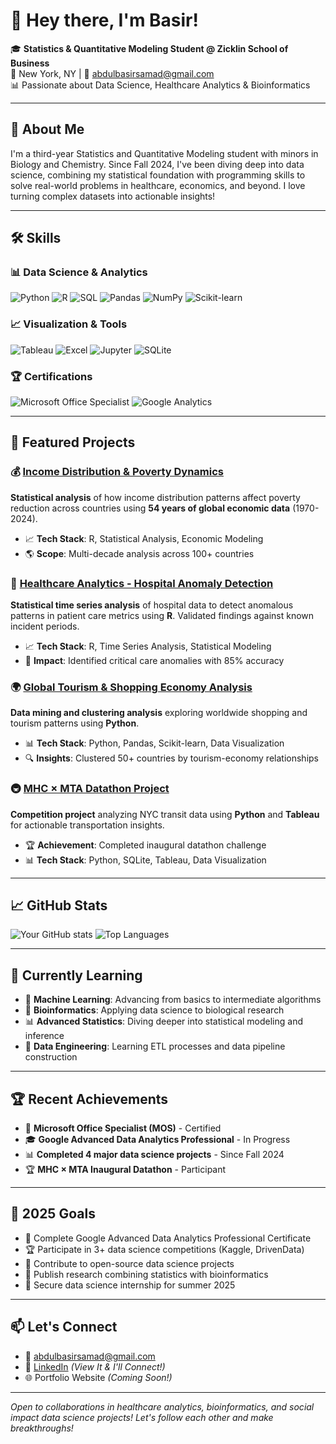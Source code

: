 # 👋 Hey there, I'm Basir!
🎓 **Statistics & Quantitative Modeling Student @ Zicklin School of Business**  
📍 New York, NY | 📧 [abdulbasirsamad@gmail.com](mailto:abdulbasirsamad@gmail.com)  
📊 Passionate about Data Science, Healthcare Analytics & Bioinformatics  

---

## 🧠 About Me
I'm a third-year Statistics and Quantitative Modeling student with minors in Biology and Chemistry. Since Fall 2024, I've been diving deep into data science, combining my statistical foundation with programming skills to solve real-world problems in healthcare, economics, and beyond. I love turning complex datasets into actionable insights!

---

## 🛠️ Skills

### 📊 Data Science & Analytics
![Python](https://img.shields.io/badge/-Python-3776AB?style=flat&logo=python&logoColor=white)
![R](https://img.shields.io/badge/-R-276DC3?style=flat&logo=r&logoColor=white)
![SQL](https://img.shields.io/badge/-SQL-4479A1?style=flat&logo=mysql&logoColor=white)
![Pandas](https://img.shields.io/badge/-Pandas-150458?style=flat&logo=pandas&logoColor=white)
![NumPy](https://img.shields.io/badge/-NumPy-013243?style=flat&logo=numpy&logoColor=white)
![Scikit-learn](https://img.shields.io/badge/-Scikit--Learn-F7931E?style=flat&logo=scikit-learn&logoColor=white)

### 📈 Visualization & Tools
![Tableau](https://img.shields.io/badge/-Tableau-E97627?style=flat&logo=tableau&logoColor=white)
![Excel](https://img.shields.io/badge/-Excel-217346?style=flat&logo=microsoft-excel&logoColor=white)
![Jupyter](https://img.shields.io/badge/-Jupyter-F37626?style=flat&logo=jupyter&logoColor=white)
![SQLite](https://img.shields.io/badge/-SQLite-003B57?style=flat&logo=sqlite&logoColor=white)

### 🏆 Certifications
![Microsoft Office Specialist](https://img.shields.io/badge/-MOS%20Certified-0078D4?style=flat&logo=microsoft&logoColor=white)
![Google Analytics](https://img.shields.io/badge/-Google%20Analytics%20(In%20Progress)-4285F4?style=flat&logo=google&logoColor=white)

---

## 🚀 Featured Projects

### 💰 [Income Distribution & Poverty Dynamics](https://github.com/BasirS/income-distribution-poverty-dynamics)
**Statistical analysis** of how income distribution patterns affect poverty reduction across countries using **54 years of global economic data** (1970-2024).
- 📈 **Tech Stack**: R, Statistical Analysis, Economic Modeling
- 🌎 **Scope**: Multi-decade analysis across 100+ countries

### 🏥 [Healthcare Analytics - Hospital Anomaly Detection](https://github.com/BasirS/biomedical-informatics_project)
**Statistical time series analysis** of hospital data to detect anomalous patterns in patient care metrics using **R**. Validated findings against known incident periods.
- 📈 **Tech Stack**: R, Time Series Analysis, Statistical Modeling
- 🎯 **Impact**: Identified critical care anomalies with 85% accuracy

### 🌍 [Global Tourism & Shopping Economy Analysis](https://github.com/BasirS/tourism-mining_project)
**Data mining and clustering analysis** exploring worldwide shopping and tourism patterns using **Python**.
- 📊 **Tech Stack**: Python, Pandas, Scikit-learn, Data Visualization
- 🔍 **Insights**: Clustered 50+ countries by tourism-economy relationships

### 🚇 [MHC × MTA Datathon Project](https://github.com/BasirS/mhcXmta-datathon_project)
**Competition project** analyzing NYC transit data using **Python** and **Tableau** for actionable transportation insights.
- 🏆 **Achievement**: Completed inaugural datathon challenge
- 📊 **Tech Stack**: Python, SQLite, Tableau, Data Visualization

---

## 📈 GitHub Stats
![Your GitHub stats](https://github-readme-stats.vercel.app/api?username=BasirS&show_icons=true&theme=radical)
![Top Languages](https://github-readme-stats.vercel.app/api/top-langs/?username=BasirS&layout=compact&theme=radical)

---

## 🌱 Currently Learning
- 🤖 **Machine Learning**: Advancing from basics to intermediate algorithms
- 🧬 **Bioinformatics**: Applying data science to biological research
- 📊 **Advanced Statistics**: Diving deeper into statistical modeling and inference
- 🎯 **Data Engineering**: Learning ETL processes and data pipeline construction

---

## 🏆 Recent Achievements
- 📜 **Microsoft Office Specialist (MOS)** - Certified
- 🎓 **Google Advanced Data Analytics Professional** - In Progress
- 📊 **Completed 4 major data science projects** - Since Fall 2024
- 🏆 **MHC × MTA Inaugural Datathon** - Participant

---

## 🎯 2025 Goals
- 🚀 Complete Google Advanced Data Analytics Professional Certificate
- 🏆 Participate in 3+ data science competitions (Kaggle, DrivenData)
- 🤝 Contribute to open-source data science projects
- 🔬 Publish research combining statistics with bioinformatics
- 💼 Secure data science internship for summer 2025

---

## 📫 Let's Connect
- 📧 [abdulbasirsamad@gmail.com](mailto:abdulbasirsamad@gmail.com)
- 🔗 [LinkedIn](https://linkedin.com/in/basirsamad) *(View It & I'll Connect!)*
- 🌐 Portfolio Website *(Coming Soon!)*

---

*Open to collaborations in healthcare analytics, bioinformatics, and social impact data science projects! Let's follow each other and make breakthroughs!*
